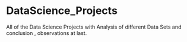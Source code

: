 # DataScience_Projects
All of the Data Science Projects with Analysis of different Data Sets and conclusion , observations at last. 

